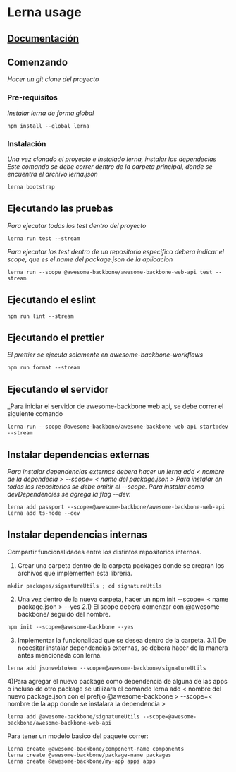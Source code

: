 # Lerna usage

## [Documentación](docs/)


## Comenzando

_Hacer un git clone del proyecto_

### Pre-requisitos

_Instalar lerna de forma global_

```
npm install --global lerna
```

### Instalación

_Una vez clonado el proyecto e instalado lerna, instalar las dependecias_
_Este comando se debe correr dentro de la carpeta principal, donde se encuentra el archivo lerna.json_

```
lerna bootstrap
```

## Ejecutando las pruebas

_Para ejecutar todos los test dentro del proyecto_

```
lerna run test --stream
```

_Para ejecutar los test dentro de un repositorio especifico debera indicar el scope, que es el name del package.json de la aplicacion_

```
lerna run --scope @awesome-backbone/awesome-backbone-web-api test --stream
```

## Ejecutando el eslint

```
npm run lint --stream
```

## Ejecutando el prettier

_El prettier se ejecuta solamente en awesome-backbone-workflows_

```
npm run format --stream
```

## Ejecutando el servidor

_Para iniciar el servidor de awesome-backbone web api, se debe correr el siguiente comando

```
lerna run --scope @awesome-backbone/awesome-backbone-web-api start:dev --stream
```

## Instalar dependencias externas

_Para instalar dependencias externas debera hacer un lerna add < nombre de la dependecia > --scope= < name del package.json >_
_Para instalar en todos los repositorios se debe omitir el --scope._
_Para instalar como devDependencies se agrega la flag --dev._

```
lerna add passport --scope=@awesome-backbone/awesome-backbone-web-api
lerna add ts-node --dev
```

## Instalar dependencias internas

Compartir funcionalidades entre los distintos repositorios internos.

  1) Crear una carpeta dentro de la carpeta packages donde se crearan los archivos que implementen esta libreria.

```
mkdir packages/signatureUtils ; cd signatureUtils
```
  2) Una vez dentro de la nueva carpeta, hacer un npm init --scope= < name package.json > --yes
    2.1) El scope debera comenzar con @awesome-backbone/ seguido del nombre.

```
npm init --scope=@awesome-backbone --yes
```

  3) Implementar la funcionalidad que se desea dentro de la carpeta.
    3.1) De necesitar instalar dependencias externas, se debera hacer de la manera antes mencionada con lerna.

```
lerna add jsonwebtoken --scope=@awesome-backbone/signatureUtils
```

  4)Para agregar el nuevo package como dependencia de alguna de las apps o incluso de otro package se utilizara el comando
  lerna add < nombre del nuevo package.json con el prefijo @awesome-backbone > --scope=< nombre de la app donde se instalara la dependencia >

```
lerna add @awesome-backbone/signatureUtils --scope=@awesome-backbone/awesome-backbone-web-api
```

Para tener un modelo basico del paquete correr:

```
lerna create @awesome-backbone/component-name components
lerna create @awesome-backbone/package-name packages
lerna create @awesome-backbone/my-app apps apps
```

